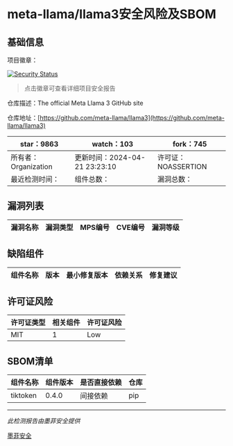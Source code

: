 # meta-llama/llama3安全风险及SBOM

## 基础信息

项目徽章：

[![Security Status](https://www.murphysec.com/platform3/v31/badge/1782120768016871424.svg)](https://www.murphysec.com/console/report/1781771766805667840/1782120768016871424)

> 点击徽章可查看详细项目安全报告

仓库描述：The official Meta Llama 3 GitHub site

仓库地址：[https://github.com/meta-llama/llama3](https://github.com/meta-llama/llama3)

| star：9863 | watch：103 | fork：745 |
| ----------- | -------------- | ------------ |
| 所有者：Organization | 更新时间：2024-04-21 23:23:10 | 许可证：NOASSERTION |
| 最近检测时间： | 组件总数： | 漏洞总数： |




## 漏洞列表

| 漏洞名称 | 漏洞类型 | MPS编号 | CVE编号 | 漏洞等级 |
| ------- | ------ | ------- | ------ | ----- |





## 缺陷组件

| 组件名称 | 版本 | 最小修复版本 | 依赖关系 | 修复建议 |
| -------- | ---- | ------------ | -------- | -------- |





## 许可证风险

| 许可证类型 | 相关组件 | 许可证风险 |
| ---------- | -------- | ---------- |
|MIT|1|Low|




## SBOM清单

| 组件名称 | 组件版本 | 是否直接依赖 | 仓库 |
| -------- | -------- | ------------ | ---- |
|tiktoken|0.4.0|间接依赖|pip|


------

*此检测报告由墨菲安全提供*

[墨菲安全](www.murphysec.com)